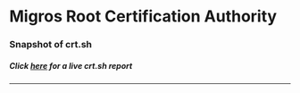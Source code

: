 # Migros Root Certification Authority
### Snapshot of crt.sh
##### Click [here](https://crt.sh/?q=4E8D662DEA692BD679726AC40EA06DD0A4460E86F8A5F376E4D65629B3BE8356) for a live crt.sh report

---
